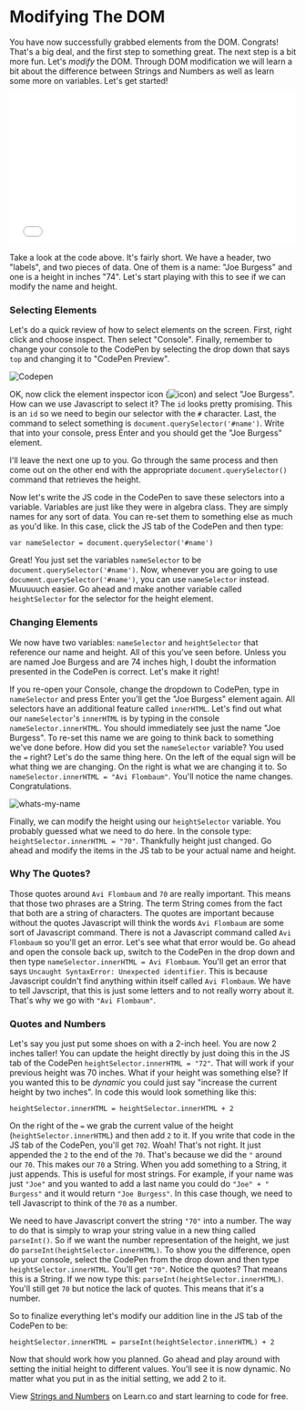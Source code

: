 # Modifying The DOM

You have now successfully grabbed elements from the DOM. Congrats! That's a big deal, and the first step to something great. The next step is a bit more fun. Let's _modify_ the DOM. Through DOM modification we will learn a bit about the difference between Strings and Numbers as well as learn some more on variables. Let's get started!

<iframe height='265' scrolling='no' title='OpwrqM' src='//codepen.io/joemburgess/embed/OpwrqM/?height=265&theme-id=0&default-tab=html,result&embed-version=2&editable=true' frameborder='no' allowtransparency='true' allowfullscreen='true' style='width: 100%;'>See the Pen <a href='http://codepen.io/joemburgess/pen/OpwrqM/'>OpwrqM</a> by Joe Burgess (<a href='http://codepen.io/joemburgess'>@joemburgess</a>) on <a href='http://codepen.io'>CodePen</a>.
</iframe>

Take a look at the code above. It's fairly short. We have a header, two "labels", and two pieces of data. One of them is a name: "Joe Burgess" and one is a height in inches "74". Let's start playing with this to see if we can modify the name and height.

### Selecting Elements
Let's do a quick review of how to select elements on the screen. First, right click and choose inspect. Then select "Console". Finally, remember to change your console to the CodePen by selecting the drop down that says `top` and changing it to "CodePen Preview".

![Codepen](https://web-dev-readme-photos.s3.amazonaws.com/js/select-code-pen.gif)

OK, now click the element inspector icon (![icon](https://web-dev-readme-photos.s3.amazonaws.com/js/elementinspector-icon.png)) and select "Joe Burgess". How can we use Javascript to select it? The `id` looks pretty promising. This is an `id` so we need to begin our selector with the `#` character. Last, the command to select something is `document.querySelector('#name')`. Write that into your console, press Enter and you should get the "Joe Burgess" element.

I'll leave the next one up to you. Go through the same process and then come out on the other end with the appropriate `document.querySelector()` command that retrieves the height.

Now let's write the JS code in the CodePen to save these selectors into a variable. Variables are just like they were in algebra class. They are simply names for any sort of data. You can re-set them to something else as much as you'd like. In this case, click the JS tab of the CodePen and then type:

```
var nameSelector = document.querySelector('#name')
```

Great! You just set the variables `nameSelector` to be `document.querySelector('#name')`. Now, whenever you are going to use `document.querySelector('#name')`, you can use `nameSelector` instead. Muuuuuch easier. Go ahead and make another variable called `heightSelector` for the selector for the height element.

### Changing Elements

We now have two variables: `nameSelector` and `heightSelector` that reference our name and height. All of this you've seen before. Unless you are named Joe Burgess and are 74 inches high, I doubt the information presented in the CodePen is correct. Let's make it right!

If you re-open your Console, change the dropdown to CodePen, type in `nameSelector` and press Enter you'll get the "Joe Burgess" element again. All selectors have an additional feature called `innerHTML`. Let's find out what our `nameSelector`'s `innerHTML` is by typing in the console `nameSelector.innerHTML`. You should immediately see just the name "Joe Burgess". To re-set this name we are going to think back to something we've done before. How did you set the `nameSelector` variable? You used the `=` right? Let's do the same thing here.
On the left of the equal sign will be what thing we are changing. On the right is what we are changing it to. So `nameSelector.innerHTML = "Avi Flombaum"`. You'll notice the name changes. Congratulations.

![whats-my-name](https://web-dev-readme-photos.s3.amazonaws.com/js/whats-my-name.gif)

Finally, we can modify the height using our `heightSelector` variable. You probably guessed what we need to do here. In the console type: `heightSelector.innerHTML = "70"`. Thankfully height just changed. Go ahead and modify the items in the JS tab to be your actual name and height.

### Why The Quotes?

Those quotes around `Avi Flombaum` and `70` are really important. This means that those two phrases are a String. The term String comes from the fact that both are a string of characters. The quotes are important because without the quotes Javascript will think the words `Avi Flombaum` are some sort of Javascript command. There is not a Javascript command called `Avi Flombaum` so you'll get an error. Let's see what that error would be. Go ahead and open the console back up, switch to
the CodePen in the drop down and then type `nameSelector.innerHTML = Avi Flombaum`. You'll get an error that says `Uncaught SyntaxError: Unexpected identifier`. This is because Javascript couldn't find anything within itself called `Avi Flombaum`. We have to tell Javscript, that this is just some letters and to not really worry about it. That's why we go with `"Avi Flombaum"`. 

### Quotes and Numbers

Let's say you just put some shoes on with a 2-inch heel. You are now 2 inches taller! You can update the height directly by just doing this in the JS tab of the CodePen `heightSelector.innerHTML = "72"`. That will work if your previous height was 70 inches. What if your height was something else? If you wanted this to be _dynamic_ you could just say "increase the current height by two inches". In code this would look something like this:

```
heightSelector.innerHTML = heightSelector.innerHTML + 2
```

On the right of the `=` we grab the current value of the height (`heightSelector.innerHTML`) and then add `2` to it. If you write that code in the JS tab of the CodePen, you'll get `702`. Woah! That's not right. It just appended the `2` to the end of the `70`. That's because we did the `"` around our `70`. This makes our `70` a String. When you add something to a String, it just appends. This is useful for most strings. For example, if your name was just `"Joe"` and you wanted to add a
last name you could do `"Joe" + " Burgess"` and it would return `"Joe Burgess"`. In this case though, we need to tell Javascript to think of the `70` as a number. 

We need to have Javascript convert the string `"70"` into a number. The way to do that is simply to wrap your string value in a new thing called `parseInt()`. So if we want the number representation of the height, we just do `parseInt(heightSelector.innerHTML)`. To show you the difference, open up your console, select the CodePen from the drop down and then type `heightSelector.innerHTML`. You'll get `"70"`. Notice the quotes? That means this is a String. If we now type this: `parseInt(heightSelector.innerHTML)`. You'll still get `70`
but notice the lack of quotes. This means that it's a number.

So to finalize everything let's modify our addition line in the JS tab of the CodePen to be:

```
heightSelector.innerHTML = parseInt(heightSelector.innerHTML) + 2
```

Now that should work how you planned. Go ahead and play around with setting the initial height to different values. You'll see it is now dynamic. No matter what you put in as the initial setting, we add 2 to it.

<p class='util--hide'>View <a href='https://learn.co/lessons/js-strings-and-numbers-readme'>Strings and Numbers</a> on Learn.co and start learning to code for free.</p>
